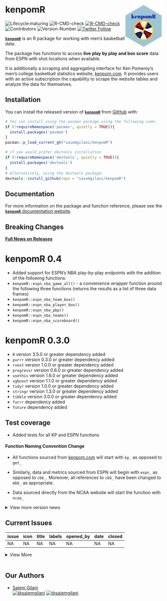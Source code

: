 
# kenpomR <a href='http://saiemgilani.github.io/kenpomR'><img src="man/figures/logo.png" align="right" height="139"/></a>

<!-- badges: start -->

![Lifecycle:maturing](https://img.shields.io/badge/lifecycle-maturing-blue.svg?style=for-the-badge&logo=github)
![R-CMD-check](https://img.shields.io/github/workflow/status/saiemgilani/kenpomR/R-CMD-check?label=R-CMD-Check&logo=R&logoColor=blue&style=for-the-badge)
[![R-CMD-check](https://github.com/saiemgilani/kenpomR/actions/workflows/R-CMD-check.yaml/badge.svg?branch=master)](https://github.com/saiemgilani/kenpomR/actions/workflows/R-CMD-check.yaml)
![Contributors](https://img.shields.io/github/contributors/saiemgilani/kenpomr?style=for-the-badge)
![Version-Number](https://img.shields.io/github/r-package/v/saiemgilani/kenpomr?label=kenpomR&logo=R&style=for-the-badge)
[![Twitter
Follow](https://img.shields.io/twitter/follow/saiemgilani?color=blue&label=%40saiemgilani&logo=twitter&style=for-the-badge)](https://twitter.com/saiemgilani)
<!-- badges: end -->

[**`kenpomR`**](https://saiemgilani.github.io/kenpomR/) is an R package
for working with men’s basketball data.

The package has functions to access **live play by play and box score**
data from ESPN with shot locations when available.

It is additionally a scraping and aggregating interface for Ken
Pomeroy’s men’s college basketball statistics website,
[kenpom.com](https://kenpom.com). It provides users with an active
subscription the capability to scrape the website tables and analyze the
data for themselves.

## Installation

You can install the released version of
[**`kenpomR`**](https://github.com/saiemgilani/kenpomR/) from
[GitHub](https://github.com/saiemgilani/kenpomR) with:

``` r
# You can install using the pacman package using the following code:
if (!requireNamespace('pacman', quietly = TRUE)){
  install.packages('pacman')
}
pacman::p_load_current_gh("saiemgilani/kenpomR")
```

``` r
# if you would prefer devtools installation
if (!requireNamespace('devtools', quietly = TRUE)){
  install.packages('devtools')
}
# Alternatively, using the devtools package:
devtools::install_github(repo = "saiemgilani/kenpomR")
```

## Documentation

For more information on the package and function reference, please see
the [**`kenpomR`** documentation
website](https://saiemgilani.github.io/kenpomR/).

## **Breaking Changes**

[**Full News on
Releases**](https://saiemgilani.github.io/kenpomR/news/index.html)

# **kenpomR 0.4**

  - Added support for ESPN’s NBA play-by-play endpoints with the
    addition of the following functions:
  - `kenpomR::espn_nba_game_all()` - a convenience wrapper function
    around the following three functions (returns the results as a list
    of three data frames)
  - `kenpomR::espn_nba_team_box()`
  - `kenpomR::espn_nba_player_box()`
  - `kenpomR::espn_nba_pbp()`
  - `kenpomR::espn_nba_teams()`
  - `kenpomR::espn_nba_scoreboard()`

# **kenpomR 0.3.0**

  - `R` version 3.5.0 or greater dependency added
  - `purrr` version 0.3.0 or greater dependency added
  - `rvest` version 1.0.0 or greater dependency added
  - `progressr` version 0.6.0 or greater dependency added
  - `usethis` version 1.6.0 or greater dependency added
  - `xgboost` version 1.1.0 or greater dependency added
  - `tidyr` version 1.0.0 or greater dependency added
  - `stringr` version 1.3.0 or greater dependency added
  - `tibble` version 3.0.0 or greater dependency added
  - `furrr` dependency added
  - `future` dependency added

## **Test coverage**

  - Added tests for all KP and ESPN functions

#### **Function Naming Convention Change**

  - All functions sourced from [kenpom.com](https://www.kenpom.com/)
    will start with `kp_` as opposed to `get_`

  - Similarly, data and metrics sourced from ESPN will begin with
    `espn_` as opposed to `cbb_`. Moreover, all references to `cbb_`
    have been changed to `mbb_` as appropriate.

  - Data sourced directly from the NCAA website will start the function
    with `ncaa_`

<details>

<summary>View more version news</summary>

#### New in v0.2.0-3: Support for ESPN’s men’s college basketball game data and NCAA NET Rankings

See the following ~~four~~ eight functions:

  - [`kenpomR::espn_mbb_game_all()`](https://saiemgilani.github.io/kenpomR/reference/espn_mbb_game_all.html)

  - [`kenpomR::espn_mbb_pbp()`](https://saiemgilani.github.io/kenpomR/reference/espn_mbb_pbp.html)

  - [`kenpomR::espn_mbb_team_box()`](https://saiemgilani.github.io/kenpomR/reference/espn_mbb_team_box.html)

  - [`kenpomR::espn_mbb_player_box()`](https://saiemgilani.github.io/kenpomR/reference/espn_mbb_player_box.html)

  - [`kenpomR::espn_mbb_teams()`](https://saiemgilani.github.io/kenpomR/reference/espn_mbb_teams.html)
    (bumps to v0.2.1)

  - [`kenpomR::espn_mbb_conferences()`](https://saiemgilani.github.io/kenpomR/reference/espn_mbb_conferences.html)
    (bumps to v0.2.1)

  - [`kenpomR::espn_mbb_scoreboard()`](https://saiemgilani.github.io/kenpomR/reference/espn_mbb_scoreboard.html)
    (bumps to v0.2.2)

  - [`kenpomR::ncaa_mbb_NET_rankings()`](https://saiemgilani.github.io/kenpomR/reference/ncaa_mbb_NET_rankings.html)
    (bumps to v0.2.3)

  - [`kenpomR::espn_mbb_rankings()`](https://saiemgilani.github.io/kenpomR/reference/espn_mbb_rankings.html)
    (bumps to v0.2.3)

</details>

## Current Issues

| issue | icon | title | labels | opened\_by | date | closed |
| :---- | :--- | :---- | :----- | :--------- | :--- | :----- |
| NA    | NA   | NA    | NA     | NA         | NA   | NA     |

<details>

<summary>View More</summary>

| issue | icon                                                                                                                                         | title                                                                                                                                                             | labels | opened\_by                                      | date       | closed              |
| :---- | :------------------------------------------------------------------------------------------------------------------------------------------- | :---------------------------------------------------------------------------------------------------------------------------------------------------------------- | :----- | :---------------------------------------------- | :--------- | :------------------ |
| 1     | <span title="Closed Issue"><img src="https://github.com/yonicd/issue/blob/master/inst/icons/issue-closed.png?raw=true"></span>               | <span title="**Describe the bug**...">[gameplan function error](https://github.com/saiemgilani/kenpomR/issues/1)</span>                                           | bug    | [mcoleman9221](https://github.com/mcoleman9221) | 2021-01-28 | 2021-01-28 03:31:48 |
| 10    | <span title="Merged Pull Request"><img src="https://github.com/yonicd/issue/blob/master/inst/icons/pull-request-merged.png?raw=true"></span> | <span title="continue updating docs to reflect MBB">[Add support for nba data from espn (including tests)](https://github.com/saiemgilani/kenpomR/pull/10)</span> |        | [saiemgilani](https://github.com/saiemgilani)   | 2021-04-29 | 2021-04-29 10:26:44 |
| 9     | <span title="Merged Pull Request"><img src="https://github.com/yonicd/issue/blob/master/inst/icons/pull-request-merged.png?raw=true"></span> | <span title="# **kenpomR 0.3.0**...">[v0.3.0](https://github.com/saiemgilani/kenpomR/pull/9)</span>                                                               |        | [saiemgilani](https://github.com/saiemgilani)   | 2021-04-26 | 2021-04-26 21:59:14 |
| 8     | <span title="Merged Pull Request"><img src="https://github.com/yonicd/issue/blob/master/inst/icons/pull-request-merged.png?raw=true"></span> | <span title="">[add cbb\_espn\_scoreboard function()](https://github.com/saiemgilani/kenpomR/pull/8)</span>                                                       |        | [saiemgilani](https://github.com/saiemgilani)   | 2021-02-24 | 2021-02-24 20:43:38 |
| 7     | <span title="Merged Pull Request"><img src="https://github.com/yonicd/issue/blob/master/inst/icons/pull-request-merged.png?raw=true"></span> | <span title="Adding teams and conference lookup">[Espn](https://github.com/saiemgilani/kenpomR/pull/7)</span>                                                     |        | [saiemgilani](https://github.com/saiemgilani)   | 2021-02-21 | 2021-02-21 17:08:14 |

</details>

<br>

## **Our Authors**

  - [Saiem Gilani](https://twitter.com/saiemgilani)  
    <a href="https://twitter.com/saiemgilani" target="blank"><img src="https://img.shields.io/twitter/follow/saiemgilani?color=blue&label=%40saiemgilani&logo=twitter&style=for-the-badge" alt="@saiemgilani" /></a>
    <a href="https://github.com/saiemgilani" target="blank"><img src="https://img.shields.io/github/followers/saiemgilani?color=eee&logo=Github&style=for-the-badge" alt="@saiemgilani" /></a>
